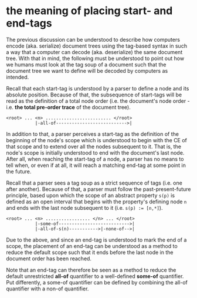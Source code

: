 
<!-- ======================================================================= -->
# the meaning of placing start- and end-tags

The previous discussion can be understood to describe how computers encode
(aka. serialize) document trees using the tag-based syntax in such a way that
a computer can decode (aka. deserialize) the same document tree. With that in
mind, the following must be understood to point out how we humans must look at
the tag soup of a document such that the document tree we want to define will
be decoded by computers as intended.

Recall that each start-tag is understood by a parser to define a node and its
absolute position. Because of that, the subsequence of start-tags will be read
as the definition of a total node order (i.e. the document's node order - i.e.
**the total pre-order trace** of the document tree).

```
<root> ... <n> ......................... </root>
           |-all-of--------------------------->|
```

In addition to that, a parser perceives a start-tag as the definition of the
beginning of the node's scope which is understood to begin with the CE of that
scope and to extend over all the nodes subsequent to it. That is, the node's
scope is initially understood to end with the document's last node. After all,
when reaching the start-tag of a node, a parser has no means to tell when, or
even if at all, it will reach a matching end-tag at some point in the future.

Recall that a parser sees a tag soup as a strict sequence of tags (i.e. one
after another). Because of that, a parser must follow the past-present-future
principle, based upon which the scope of an abstract property `s(p)` is defined
as an open interval that begins with the property's defining node `n` and ends
with the last node subsequent to it (i.e. `s(p) := [n,*]`).

```
<root> ... <n> ................. </n> ... </root>
           |-some-of--------------------------->|
           |-all-of-s(n)----------->|-none-of-->|
```

Due to the above, and since an end-tag is understood to mark the end of a scope,
the placement of an end-tag can be understood as a method to reduce the default
scope such that it ends before the last node in the document order has been
reached.

Note that an end-tag can therefore be seen as a method to reduce the default
unrestricted **all-of** quantifier to a well-defined **some-of** quantifier.
Put differently, a some-of quantifier can be defined by combining the all-of
quantifier with a non-of quantifier.
